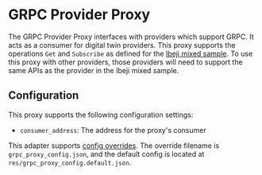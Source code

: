 # GRPC Provider Proxy

The GRPC Provider Proxy interfaces with providers which support GRPC. It acts as a consumer for digital twin providers. This proxy supports the operations `Get` and `Subscribe` as defined for the [Ibeji mixed sample](https://github.com/eclipse-ibeji/ibeji/tree/main/samples/mixed). To use this proxy with other providers, those providers will need to support the same APIs as the provider in the Ibeji mixed sample.

## Configuration

This proxy supports the following configuration settings:

- `consumer_address`: The address for the proxy's consumer

This adapter supports [config overrides](../../../docs/config-overrides.md). The override filename is `grpc_proxy_config.json`, and the default config is located at `res/grpc_proxy_config.default.json`.
